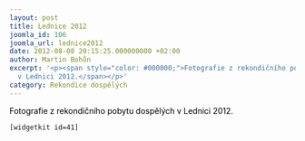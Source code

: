 ```yaml
---
layout: post
title: Lednice 2012
joomla_id: 106
joomla_url: lednice2012
date: 2012-08-08 20:15:25.000000000 +02:00
author: Martin Bohůn
excerpt: '<p><span style="color: #000000;">Fotografie z rekondičního pobytu dospělých
  v Lednici 2012.</span></p>'
category: Rekondice dospělých
---
```

<p><span style="color: #000000;">Fotografie z rekondičního pobytu dospělých v Lednici 2012.</span></p>

<p><code>[widgetkit id=41]</code></p>
